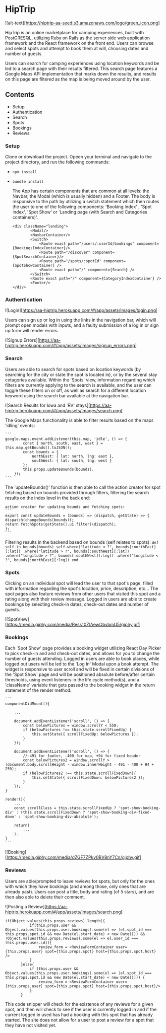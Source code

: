 # HipTrip

![alt-text][https://hiptrip-aa-seed.s3.amazonaws.com/logo/green_icon.png]



HipTrip is an online marketplace for camping experiences, built with PostGRESQL, utilizing Ruby on Rails as the server side web application framework and the React framework on the front end. Users can browse and select spots and attempt to book them at will, choosing dates and number of guests.

  Users can search for camping experiences using location keywords and be led to a search page with their results filtered. This search page features a Google Maps API implementation that marks down the results, and results on this page are filtered as the map is being moved around by the user. 

## Contents
* Setup
* Authentication
* Search
* Spots
* Bookings
* Reviews

### Setup
 Clone or download the project. Opeen your terminal and navigate to the project directory, and run the following commands: 
 * `npm install`
 * `bundle install`

    The App has certain components that are common at all levels: the Navbar, the Modal (which is usually hidden) and a Footer. The body is responsive to the path by utilizing a switch statement which then routes the user to one of the following components: 'Booking Index' , 'Spot Index', 'Spot Show' or 'Landing page (with Search and Categories containers)'.

    ```
    <div className="landing">
            <Modal/>
            <NavbarContainer/>
            <Switch>
                <Route exact path="/users/:userId/bookings" component={BookingsIndexContainer}/>
                <Route path="/discover" component={SpotSearchContainer}/>
                <Route path="/spots/:spotId" component={SpotShowContainer} />
                <Route exact path="/" component={Search} />
            </Switch>
            <Route exact path="/" component={CategoryIndexContainer} />
            <Footer/>
    </div>
    ```

### Authentication

![Login][https://aa-hiptrip.herokuapp.com/#/app/assets/images/login.png]

Users can sign up or log in using the links in the navigation bar, which will prompt open modals with inputs, and a faulty submission of a log in or sign up form will render errors.

![Signup Errors][https://aa-hiptrip.herokuapp.com/#/app/assets/images/signup_errors.png]

### Search
Users are able to search for spots based on location keywords (by searching for the city or state the spot is located in), or by the several stay cetagories available. Within the 'Spots' view, information regarding which filters are currently applying to the search is available, and the user can toggle these filters on or off, as well as search for a different location keyword using the search bar available at the navigation bar.

![Search Results for Iowa and 'RV' stays][https://aa-hiptrip.herokuapp.com/#/app/assets/images/search.png]


The Google Maps functionality is able to filter results based on the maps 'idling' events:

    ``` 
    google.maps.event.addListener(this.map, 'idle', () => {
            const { north, south, east, west } = this.map.getBounds().toJSON();
            const bounds = {
                northEast: { lat: north, lng: east },
                southWest: { lat: south, lng: west }
            };
            this.props.updateBounds(bounds);
        });
    ```

The 'updateBounds()' function is then able to call the action creator for spot fetching based on bounds provided through filters, filtering the search results on the index level in the back end:

    action creator for updating bounds and fetching spots:
    ```
    export const updateBounds = (bounds) => (dispatch, getState) => {
    dispatch(changeBounds(bounds));
    return fetchSpots(getState().ui.filter)(dispatch);
    };
    ```

Filtering results in the backend based on bounds (self relates to spots):
    ```
    def self.in_bounds(bounds)
        self.where("latitude < ?", bounds[:northEast][:lat])
        .where("latitude > ?", bounds[:southWest][:lat])
        .where("longitude > ?", bounds[:southWest][:lng])
        .where("longitude < ?", bounds[:northEast][:lng])
    end
    ```

### Spots

Clicking on an individual spot will lead the user to that spot's page, filled with information regarding the spot's location, price, description, etc... The spot pages also feature reviews from other users that visited this spot and a rating along with their review message. Logged in users are able to create bookings by selecting check-in dates, check-out dates and number of guests.

![SpotView][https://media.giphy.com/media/Ress10ZlAewObvbmU5/giphy.gif]

### Bookings

Each 'Spot Show' page provides a booking widget utilizing React Day Picker to pick check-in and and check-out dates, and allows for you to change the number of guests attending. Logged in users are able to book places, while logged out users will be led to the 'Log In' Modal upon a book attempt. The widget is responsive to user scroll and will be fixed in certain divisions of the 'Spot Show' page and will be positioned absolute before/after certain thresholds, using event listeners in the life cycle method(s), and a 'className' variable that gets passed to the booking widget in the return statement of the render method.

    ```
    componentDidMount(){
        
        ...

        document.addEventListener('scroll', () => {
            const belowPictures = window.scrollY < 550;
            if (belowPictures !== this.state.scrollFixedUp) {
                this.setState({ scrollFixedUp: belowPictures });
            }
        });

        document.addEventListener('scroll', () => {
            //-491 for footer, -400 for map, +94 for fixed header
            const belowPictures2 = window.scrollY > (document.body.scrollHeight - window.innerHeight - 491 - 400 + 94 + 250);
            if (belowPictures2 !== this.state.scrollFixedDown){ 
                this.setState({ scrollFixedDown: belowPictures2 });
            }
        });
    }

    render(){
        ...
        const scrollClass = this.state.scrollFixedUp ? 'spot-show-booking-div' : (this.state.scrollFixedDown ? 'spot-show-booking-div-fixed-down' : 'spot-show-booking-div-absolute');

        return(
            ...
        ).
    }
    ```

![Booking][https://media.giphy.com/media/dZGF7ZPkv0BV8nY7Cn/giphy.gif]

### Reviews

Users are able/prompted to leave reviews for spots, but only for the ones with which they have bookings (and among those, only ones that are already past). Users can post a title, body and rating (of 5 stars), and are then also able to delete their comment.

![Posting a Review][https://aa-hiptrip.herokuapp.com/#/app/assets/images/search.png]

 ```
 if(Object.values(this.props.reviews).length){
            if(this.props.user && Object.values(this.props.user.bookings).some(el => (el.spot_id === this.props.spot.id && new Date(el.start_date) < new Date())) && !Object.values(this.props.reviews).some(el => el.user_id === this.props.user.id)){
                review_form = <ReviewFormContainer user={this.props.user} spot={this.props.spot} host={this.props.spot.host} />
            }
        }else{
            if (this.props.user && Object.values(this.props.user.bookings).some(el => (el.spot_id === this.props.spot.id && new Date(el.start_date) < new Date()))) {
                review_form = <ReviewFormContainer user={this.props.user} spot={this.props.spot} host={this.props.spot.host}/>
            }
        }
```
This code snipper will check for the existence of any reviews for a given spot, and then will check to see if the user is currently logged in and if the current logged in used has had a booking with this spot that has already started. The site does not allow for a user to post a review for a spot that they have not visited yet.
